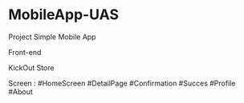 # MobileApp-UAS

Project Simple Mobile App

Front-end

KickOut Store

Screen : 
#HomeScreen
#DetailPage
#Confirmation
#Succes
#Profile
#About
